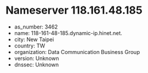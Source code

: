 # Nameserver 118.161.48.185

* as_number: 3462
* name: 118-161-48-185.dynamic-ip.hinet.net.
* city: New Taipei
* country: TW
* organization: Data Communication Business Group
* version: Unknown
* dnssec: Unknown
